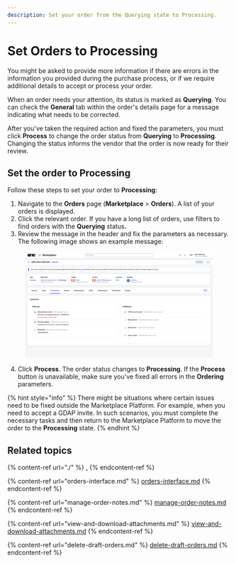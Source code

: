 ```yaml
---
description: Set your order from the Querying state to Processing.
---
```


# Set Orders to Processing

You might be asked to provide more information if there are errors in the information you provided during the purchase process, or if we require additional details to accept or process your order.&#x20;

When an order needs your attention, its status is marked as **Querying**. You can check the **General** tab within the order's details page for a message indicating what needs to be corrected.&#x20;

After you've taken the required action and fixed the parameters, you must click **Process** to change the order status from **Querying** to **Processing**. Changing the status informs the vendor that the order is now ready for their review.&#x20;

## Set the order to Processing

Follow these steps to set your order to **Processing**:

1. Navigate to the **Orders** page (**Marketplace** > **Orders**). A list of your orders is displayed.
2. Click the relevant order. If you have a long list of orders, use filters to find orders with the **Querying** statu&#x73;**.**&#x20;
3. Review the message in the header and fix the parameters as necessary. The following image shows an example message:

<figure><img src="../../../.gitbook/assets/image (856).png" alt=""><figcaption></figcaption></figure>

4. Click **Process**. The order status changes to **Processing**. If the **Process** button is unavailable, make sure you've fixed all errors in the **Ordering** parameters.&#x20;

{% hint style="info" %}
There might be situations where certain issues need to be fixed outside the Marketplace Platform. For example, when you need to accept a GDAP invite. In such scenarios, you must complete the necessary tasks and then return to the Marketplace Platform to move the order to the **Processing** state.&#x20;
{% endhint %}

## Related topics

{% content-ref url="./" %}
[.](./)
{% endcontent-ref %}

{% content-ref url="orders-interface.md" %}
[orders-interface.md](orders-interface.md)
{% endcontent-ref %}

{% content-ref url="manage-order-notes.md" %}
[manage-order-notes.md](manage-order-notes.md)
{% endcontent-ref %}

{% content-ref url="view-and-download-attachments.md" %}
[view-and-download-attachments.md](view-and-download-attachments.md)
{% endcontent-ref %}

{% content-ref url="delete-draft-orders.md" %}
[delete-draft-orders.md](delete-draft-orders.md)
{% endcontent-ref %}
